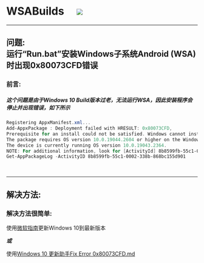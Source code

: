 # WSABuilds &nbsp; &nbsp; <img src="https://img.shields.io/github/downloads/MustardChef/WSABuilds/total?label=Total%20Downloads&style=for-the-badge"/> &nbsp; 

---

## 问题: </br> 运行“Run.bat”安装Windows子系统Android (WSA) 时出现0x80073CFD错误
### 前言:
##### 这个问题是由于Windows 10 Build版本过老，无法运行WSA，因此安装程序会停止并出现错误，如下所示

```Powershell
Registering AppxManifest.xml... 
Add-AppxPackage : Deployment failed with HRESULT: 0x80073CFD, 
Prerequisite for an install could not be satisfied. Windows cannot install package MicrosoftCorporationII.WindowsSubsystemForAndroid_2301.40000.7.0_x64__8wekyb3d8bbwe because this package is not compatible with the device. 
The package requires OS version 10.0.19044.2604 or higher on the Windows.Desktop device family. 
The device is currently running OS version 10.0.19043.2364. 
NOTE: For additional information, look for [ActivityId] 8b8599fb-55c1-0002-338b-868bc155d901 in the Event Log or use the command line 
Get-AppPackageLog -ActivityID 8b8599fb-55c1-0002-338b-868bc155d901
```


</br>

---
## 解决方法:

### 解决方法很简单:

使用[微软指南](https://support.microsoft.com/en-gb/windows/update-windows-3c5ae7fc-9fb6-9af1-1984-b5e0412c556a#WindowsVersion=Windows_10)更新Windows 10到最新版本

***或***

使用[Windows 10 更新助手Fix Error 0x80073CFD.md](https://support.microsoft.com/en-us/topic/windows-10-update-assistant-3550dfb2-a015-7765-12ea-fba2ac36fb3f)
